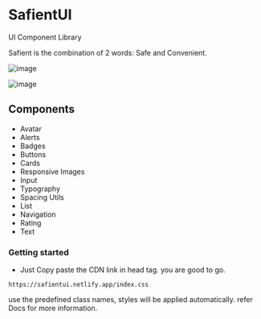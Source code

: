 # SafientUI

UI Component Library

Safient is the combination of 2 words: Safe and Convenient.

![image](https://user-images.githubusercontent.com/30016242/154817079-9a94e2ef-ac63-4a51-ac49-ea3cfcbcfed2.png)

![image](https://user-images.githubusercontent.com/30016242/154817095-63aa48e4-f34a-4b30-8b93-71cee835345b.png)


## Components

- Avatar
- Alerts
- Badges
- Buttons
- Cards
- Responsive Images
- Input
- Typography
- Spacing Utils
- List
- Navigation
- Rating
- Text

### Getting started

- Just Copy paste the CDN link in head tag. you are good to go. 

```
https://safientui.netlify.app/index.css
```

use the predefined class names, styles will be applied automatically. refer Docs for more information.

